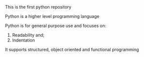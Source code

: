 This is the first python repository

Python is a higher level programming language

Python is for general purpose use and focuses on:
1. Readability and;
2. Indentation

It supports structured, object oriented and functional programming
